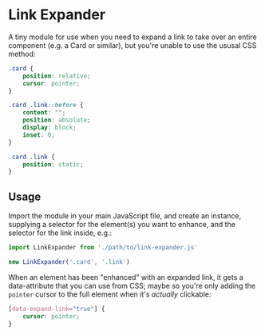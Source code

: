# Link Expander

A tiny module for use when you need to expand a link to take over an entire component (e.g. a Card or similar),
but you're unable to use the ususal CSS method:

```css
.card {
	position: relative;
	cursor: pointer;
}

.card .link::before {
	content: "";
	position: absolute;
	display: block;
	inset: 0;
}

.card .link {
	position: static;
}
```

## Usage

Import the module in your main JavaScript file, and create an instance, supplying a selector for the element(s)
you want to enhance, and the selector for the link inside, e.g.:

```javascript
import LinkExpander from './path/to/link-expander.js'

new LinkExpander('.card', '.link')

```

When an element has been "enhanced" with an expanded link, it gets a data-attribute that you can use from CSS;
maybe so you're only adding the `pointer` cursor to the full element when it's _actually_ clickable:

```css
[data-expand-link="true"] {
	cursor: pointer;
}
```

